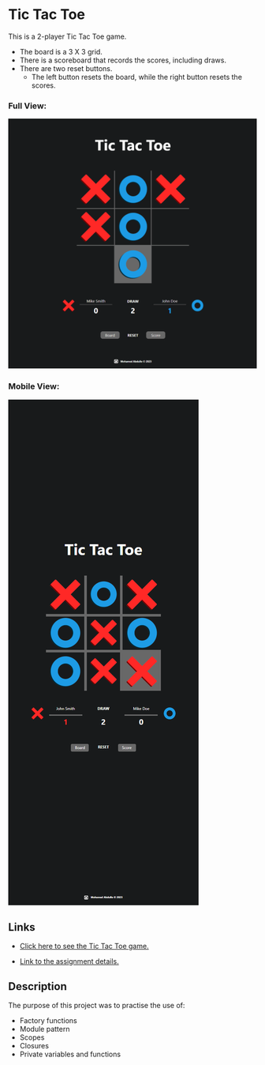 # Tic Tac Toe

This is a 2-player Tic Tac Toe game.
- The board is a 3 X 3 grid.
- There is a scoreboard that records the scores, including draws.
- There are two reset buttons.
  - The left button resets the board, while the right button resets the scores.

### Full View:

![Tic Tac Toe](docs/tic-tac-toe.png)

### Mobile View:

![Tic Tac Toe Mobile](docs/tic-tac-toe-mobile.png)

## Links
- [Click here to see the Tic Tac Toe game.](https://mohamedabdulle.github.io/tic-tac-toe/)

- [Link to the assignment details.](https://www.theodinproject.com/lessons/node-path-javascript-tic-tac-toe)

## Description

The purpose of this project was to practise the use of:
- Factory functions
- Module pattern
- Scopes
- Closures
- Private variables and functions 